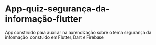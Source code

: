 # App-quiz-segurança-da-informação-flutter
App construido para auxiliar na aprendização sobre o tema segurança da informação, constuido em Flutter, Dart e Firebase
